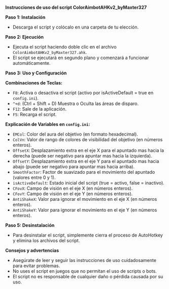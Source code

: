 **Instrucciones de uso del script ColorAimbotAHKv2_byMaxter327**

**Paso 1: Instalación**

* Descarga el script y colócalo en una carpeta de tu elección.

**Paso 2: Ejecución**

* Ejecuta el script haciendo doble clic en el archivo `ColorAimbotAHKv2_byMaxter327.ahk`.
* El script se ejecutará en segundo plano y comenzará a funcionar automáticamente.

**Paso 3: Uso y Configuración**

**Combinaciones de Teclas:**
* `F8`: Activa o desactiva el script (activo por isActiveDefault = true  en `config.ini`).
* `^+d`: (Ctrl + Shift + D) Muestra o Oculta las áreas de disparo.
* `F12`: Sale de la aplicación.
* `F5`: Recarga el script.

**Explicación de Variables en `config.ini`:**
- `EMCol`: Color del aura del objetivo (en formato hexadecimal).
- `ColVn`: Valor de rango de colores de visibilidad del objetivo (en números enteros).
- `OffsetX`: Desplazamiento extra en el eje X para el apuntado mas hacia la derecha (puede ser negativo para apuntar mas hacia la izquierda).
- `OffsetY`: Desplazamiento extra en el eje Y para el apuntado mas hacia abajo (puede ser negativo para apuntar mas hacia arriba).
- `SmoothFactor`: Factor de suavizado para el movimiento del apuntado (valores entre 0 y 1).
- `isActiveDefault`: Estado inicial del script (true = activo, false = inactivo).
- `CFovX`: Campo de visión en el eje X (en números enteros).
- `CFovY`: Campo de visión en el eje Y (en números enteros).
- `AntiShakeX`: Valor para ignorar el movimiento en el eje X (en números enteros).
- `AntiShakeY`: Valor para ignorar el movimiento en el eje Y (en números enteros).


**Paso 5: Desinstalación**

* Para desinstalar el script, simplemente cierra el proceso de AutoHotkey y elimina los archivos del script.

**Consejos y advertencias**

* Asegúrate de leer y seguir las instrucciones de uso cuidadosamente para evitar problemas.
* No uses el script en juegos que no permitan el uso de scripts o bots.
* El script no es responsable de cualquier daño o pérdida causada por su uso.


